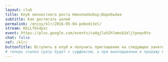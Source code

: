 ```yaml
---
layout: club
title: Клуб личностного роста Николая&nbsp;Воробьёва
subtitle: Как достигать целей
permalink: /enjoy/klr/2016-05-04-pobeditel/
stream: KbiLfOx4pxc
event: https://plus.google.com/events/ca4gjluh2hlmmsb2eljtpeqv0to
chat: false
ref: /klr/
buttonTitle: Вступить в клуб и получить приглашение на следующее занятие
# теперь ссылка сразу будет с суффиксом, а при выкладывании в продажу будем добавлять ещё и пару секретных букв в конце
---
```

